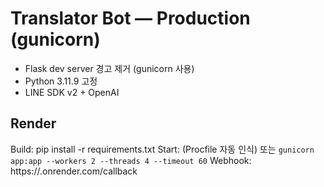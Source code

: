# Translator Bot — Production (gunicorn)
- Flask dev server 경고 제거 (gunicorn 사용)
- Python 3.11.9 고정
- LINE SDK v2 + OpenAI

## Render
Build: pip install -r requirements.txt
Start: (Procfile 자동 인식) 또는 `gunicorn app:app --workers 2 --threads 4 --timeout 60`
Webhook: https://<service>.onrender.com/callback
